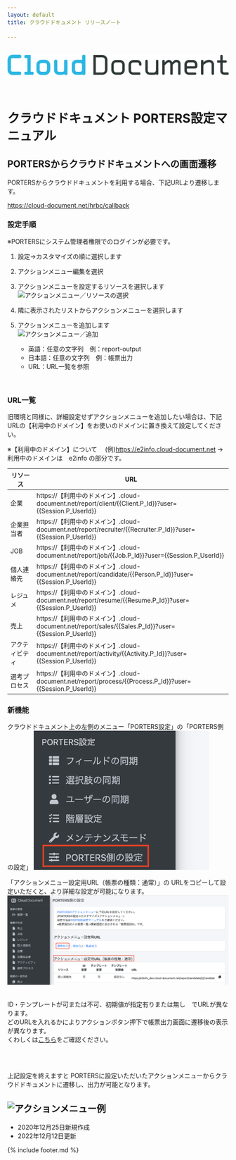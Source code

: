 ```yaml
---
layout: default
title: クラウドドキュメント リリースノート

---
```


<br>
<div align="center">
<img src="images/logo-type.png" alt="クラウドドキュメント" title="クラウドドキュメント">
</div>
<br><br>

# クラウドドキュメント PORTERS設定マニュアル

## PORTERSからクラウドドキュメントへの画面遷移

PORTERSからクラウドドキュメントを利用する場合、下記URLより遷移します。

https://cloud-document.net/hrbc/callback


### 設定手順

※PORTERSにシステム管理者権限でのログインが必要です。

1. 設定→カスタマイズの順に選択します
2. アクションメニュー編集を選択
3. アクションメニューを設定するリソースを選択します
   ![アクションメニュー／リソースの選択](images/hrbc/hrbc_actionmenu_2.png)
   
4. 隣に表示されたリストからアクションメニューを選択します<br>
5. アクションメニューを追加します<br>
   ![アクションメニュー／追加](images/hrbc/hrbc_actionmenu_3.png)<br>
   
    * 英語：任意の文字列　例：report-output
    * 日本語：任意の文字列　例：帳票出力
    * URL：URL一覧を参照
<br>

### URL一覧

旧環境と同様に、詳細設定せずアクションメニューを追加したい場合は、下記URLの【利用中のドメイン】をお使いのドメインに置き換えて設定してください。<br>

※【利用中のドメイン】について
　(例)https://e2info.cloud-document.net →利用中のドメインは　e2info の部分です。

|リソース|URL|
|-----|-----|
|企業|https://【利用中のドメイン】.cloud-document.net/report/client/\{\{Client.P_Id\}\}?user=\{\{Session.P_UserId\}\}|
|企業担当者|https://【利用中のドメイン】.cloud-document.net/report/recruiter/\{\{Recruiter.P_Id\}\}?user=\{\{Session.P_UserId\}\}|
|JOB|https://【利用中のドメイン】.cloud-document.net/report/job/\{\{Job.P_Id\}\}?user=\{\{Session.P_UserId\}\}|
|個人連絡先|https://【利用中のドメイン】.cloud-document.net/report/candidate/\{\{Person.P_Id\}\}?user=\{\{Session.P_UserId\}\}|
|レジュメ|https://【利用中のドメイン】.cloud-document.net/report/resume/\{\{Resume.P_Id\}\}?user=\{\{Session.P_UserId\}\}|
|売上|https://【利用中のドメイン】.cloud-document.net/report/sales/\{\{Sales.P_Id\}\}?user=\{\{Session.P_UserId\}\}|
|アクティビティ|https://【利用中のドメイン】.cloud-document.net/report/activity/\{\{Activity.P_Id\}\}?user=\{\{Session.P_UserId\}\}|
|選考プロセス|https://【利用中のドメイン】.cloud-document.net/report/process/\{\{Process.P_Id\}\}?user=\{\{Session.P_UserId\}\}|


### 新機能
クラウドドキュメント上の左側のメニュー「PORTERS設定」の「PORTERS側の設定」
<img src="images/hrbc/hrbc_actionmenu_4.png" width="400px">

「アクションメニュー設定用URL（帳票の種類：通常）」の
URLをコピーして設定いただくと、より詳細な設定が可能になります。
![PORTERS側の設定](images/hrbc/hrbc_actionmenu_5.png)<br><br>

ID・テンプレートが可または不可、初期値が指定有りまたは無し　でURLが異なります。<br>
どのURLを入れるかによりアクションボタン押下で帳票出力画面に遷移後の表示が異なります。<br>
くわしくは[こちら](https://e2info.github.io/cloudreport-docs/manual/admin.html#dl_sp_2)をご確認ください。<br>

<br><br>

上記設定を終えますと
PORTERSに設定いただいたアクションメニューからクラウドドキュメントに遷移し、出力が可能となります。

![アクションメニュー例](images/hrbc/hrbc_actionmenu_1.png)
-----
* 2020年12月25日新規作成
* 2022年12月12日更新

{% include footer.md %}

